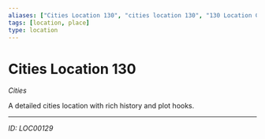 ```yaml
---
aliases: ["Cities Location 130", "cities location 130", "130 Location Cities"]
tags: [location, place]
type: location
---
```


# Cities Location 130

*Cities*

A detailed cities location with rich history and plot hooks.

---
*ID: LOC00129*